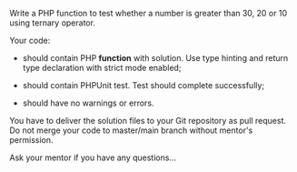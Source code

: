 Write a PHP function to test whether a number is greater than 30, 20 or 10 using ternary operator.

Your code:

- should contain PHP **function** with solution. Use type hinting and return type declaration with strict mode enabled;

- should contain PHPUnit test. Test should complete successfully;

- should have no warnings or errors.

You have to deliver the solution files to your Git repository as pull request. Do not merge your code 
to master/main branch without mentor's permission. 

Ask your mentor if you have any questions...

